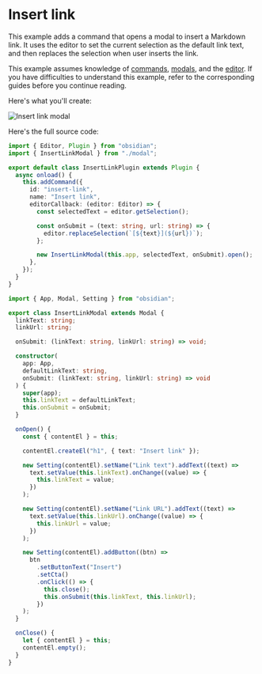 # Insert link

This example adds a command that opens a modal to insert a Markdown link. It uses the editor to set the current selection as the default link text, and then replaces the selection when user inserts the link.

This example assumes knowledge of [commands](../guides/commands.md), [modals](../guides/modals.md), and the [editor](../guides/editor.md). If you have difficulties to understand this example, refer to the corresponding guides before you continue reading.

Here's what you'll create:

![Insert link modal](/images/example-insert-link.gif)

Here's the full source code:

```ts title="main.ts"
import { Editor, Plugin } from "obsidian";
import { InsertLinkModal } from "./modal";

export default class InsertLinkPlugin extends Plugin {
  async onload() {
    this.addCommand({
      id: "insert-link",
      name: "Insert link",
      editorCallback: (editor: Editor) => {
        const selectedText = editor.getSelection();

        const onSubmit = (text: string, url: string) => {
          editor.replaceSelection(`[${text}](${url})`);
        };

        new InsertLinkModal(this.app, selectedText, onSubmit).open();
      },
    });
  }
}
```

```ts title="modal.ts"
import { App, Modal, Setting } from "obsidian";

export class InsertLinkModal extends Modal {
  linkText: string;
  linkUrl: string;

  onSubmit: (linkText: string, linkUrl: string) => void;

  constructor(
    app: App,
    defaultLinkText: string,
    onSubmit: (linkText: string, linkUrl: string) => void
  ) {
    super(app);
    this.linkText = defaultLinkText;
    this.onSubmit = onSubmit;
  }

  onOpen() {
    const { contentEl } = this;

    contentEl.createEl("h1", { text: "Insert link" });

    new Setting(contentEl).setName("Link text").addText((text) =>
      text.setValue(this.linkText).onChange((value) => {
        this.linkText = value;
      })
    );

    new Setting(contentEl).setName("Link URL").addText((text) =>
      text.setValue(this.linkUrl).onChange((value) => {
        this.linkUrl = value;
      })
    );

    new Setting(contentEl).addButton((btn) =>
      btn
        .setButtonText("Insert")
        .setCta()
        .onClick(() => {
          this.close();
          this.onSubmit(this.linkText, this.linkUrl);
        })
    );
  }

  onClose() {
    let { contentEl } = this;
    contentEl.empty();
  }
}
```
